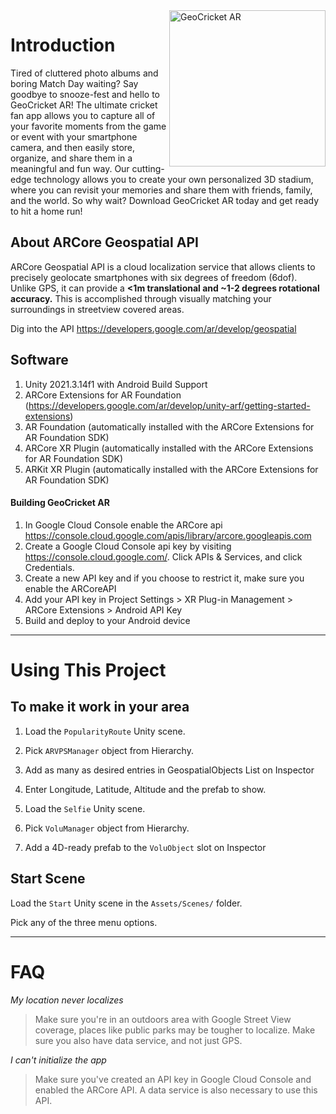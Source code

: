 <img src="https://wellness.edu.au/wp-content/uploads/2019/05/circket.jpg" width="250px" alt="GeoCricket AR" align="right">

# Introduction
<div>Tired of cluttered photo albums and boring Match Day waiting? Say goodbye to snooze-fest and hello to GeoCricket AR! The ultimate cricket fan app allows you to capture all of your favorite moments from the game or event with your smartphone camera, and then easily store, organize, and share them in a meaningful and fun way. Our cutting-edge technology allows you to create your own personalized 3D stadium, where you can revisit your memories and share them with friends, family, and the world. So why wait? Download GeoCricket AR today and get ready to hit a home run!</div>

## About ARCore Geospatial API
 ARCore Geospatial API is a cloud localization service that allows clients to precisely geolocate smartphones with six degrees of freedom (6dof).</br>
 Unlike GPS, it can provide a **<1m translational and ~1-2 degrees rotational accuracy.** This is accomplished through visually matching your surroundings in streetview covered areas.
 
Dig into the API https://developers.google.com/ar/develop/geospatial

## Software

1. Unity 2021.3.14f1 with Android Build Support
2. ARCore Extensions for AR Foundation (https://developers.google.com/ar/develop/unity-arf/getting-started-extensions)
3. AR Foundation (automatically installed with the ARCore Extensions for AR Foundation SDK)
4. ARCore XR Plugin (automatically installed with the ARCore Extensions for AR Foundation SDK)
5. ARKit XR Plugin (automatically installed with the ARCore Extensions for AR Foundation SDK)

#### Building GeoCricket AR
1. In Google Cloud Console enable the ARCore api https://console.cloud.google.com/apis/library/arcore.googleapis.com
2. Create a Google Cloud Console api key by visiting https://console.cloud.google.com/. Click APIs & Services, and click Credentials.
3. Create a new API key and if you choose to restrict it, make sure you enable the ARCoreAPI
4. Add your API key in Project Settings > XR Plug-in Management > ARCore Extensions > Android API Key
6. Build and deploy to your Android device

---

# Using This Project


## To make it work in your area

1. Load the `PopularityRoute` Unity scene. 
2. Pick `ARVPSManager` object from Hierarchy.
3. Add as many as desired entries in GeospatialObjects List on Inspector
3. Enter Longitude, Latitude, Altitude and the prefab to show.

1. Load the `Selfie` Unity scene. 
2. Pick `VoluManager` object from Hierarchy.
3. Add a 4D-ready prefab to the `VoluObject` slot on Inspector


## Start Scene

Load the `Start` Unity scene in the `Assets/Scenes/` folder.

Pick any of the three menu options.
 
---

# FAQ

<em>My location never localizes</em>
> <p>Make sure you're in an outdoors area with Google Street View coverage, places like public parks may be tougher to localize.  Make sure you also have data service, and not just GPS.</p>

<em>I can't initialize the app</em>
> <p>Make sure you've created an API key in Google Cloud Console and enabled the ARCore API.  A data service is also necessary to use this API.</p>



